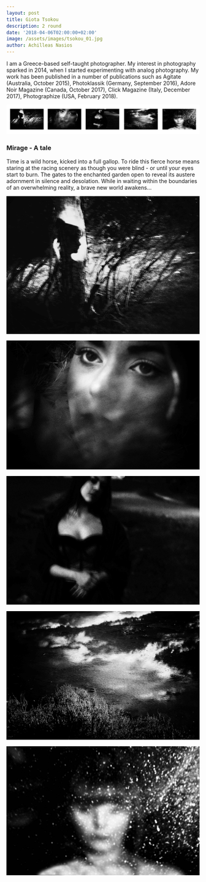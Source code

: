 ```yaml
---
layout: post
title: Giota Tsokou
description: 2 round
date: '2018-04-06T02:00:00+02:00'
image: /assets/images/tsokou_01.jpg
author: Achilleas Nasios
---
```

I am a Greece-based self-taught photographer. My interest in photography sparked in 2014, when I started experimenting with analog photography. My work has been published in a number of publications such as Agitate (Australia, October 2015), Photoklassik (Germany, September 2016), Adore Noir Magazine (Canada, October 2017), Click Magazine (Italy, December 2017), Photographize (USA, February 2018).

![null](/assets/images/tsokou-presentation-metamorphosis.jpg#full)

### Mirage - A tale

Time is a wild horse, kicked into a full gallop.  To ride this fierce horse means staring at the racing scenery as though you were blind - or until your eyes start to burn. The gates to the enchanted garden open to reveal its austere adornment in silence and desolation.  While in waiting within the boundaries of an overwhelming reality, a brave new world awakens...

![null](/assets/images/tsokou_01.jpg)

![null](/assets/images/tsokou_02.jpg)

![null](/assets/images/tsokou_03.jpg)

![null](/assets/images/tsokou_04.jpg)

![null](/assets/images/tsokou_05.jpg)



